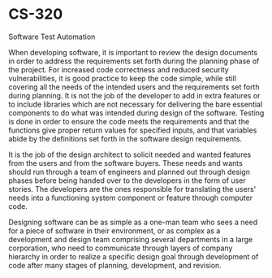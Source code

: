 # CS-320
Software Test Automation

When developing software, it is important to review the design documents in order to address the requirements set forth during the planning phase of the project. For increased code correctness and reduced security vulnerabilities, it is good practice to keep the code simple, while still covering all the needs of the intended users and the requirements set forth during planning. It is not the job of the developer to add in extra features or to include libraries which are not necessary for delivering the bare essential components to do what was intended during design of the software. Testing is done in order to ensure the code meets the requirements and that the functions give proper return values for specified inputs, and that variables abide by the definitions set forth in the software design requirements.

It is the job of the design architect to solicit needed and wanted features from the users and from the software buyers. These needs and wants should run through a team of engineers and planned out through design phases before being handed over to the developers in the form of user stories. The developers are the ones responsible for translating the users' needs into a functioning system component or feature through computer code.

Designing software can be as simple as a one-man team who sees a need for a piece of software in their environment, or as complex as a development and design team comprising several departments in a large corporation, who need to communicate through layers of company hierarchy in order to realize a specific design goal through development of code after many stages of planning, development, and revision.
